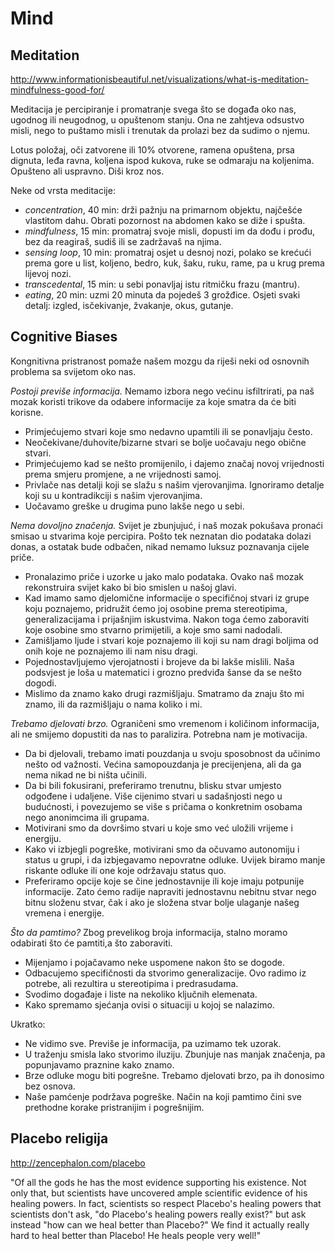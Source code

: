 # Mind

## Meditation

http://www.informationisbeautiful.net/visualizations/what-is-meditation-mindfulness-good-for/

Meditacija je percipiranje i promatranje svega što se događa oko nas, ugodnog ili neugodnog, u opuštenom stanju. Ona ne zahtjeva odsustvo misli, nego to puštamo misli i trenutak da prolazi bez da sudimo o njemu.

Lotus položaj, oči zatvorene ili 10% otvorene, ramena opuštena, prsa dignuta, leđa ravna, koljena ispod kukova, ruke se odmaraju na koljenima. Opušteno ali uspravno. Diši kroz nos.

Neke od vrsta meditacije:
* *concentration*, 40 min: drži pažnju na primarnom objektu, najčešće vlastitom dahu. Obrati pozornost na abdomen kako se diže i spušta.
* *mindfulness*, 15 min: promatraj svoje misli, dopusti im da dođu i prođu, bez da reagiraš, sudiš ili se zadržavaš na njima.
* *sensing loop*, 10 min: promatraj osjet u desnoj nozi, polako se krećući prema gore u list, koljeno, bedro, kuk, šaku, ruku, rame, pa u krug prema lijevoj nozi.
* *transcedental*, 15 min: u sebi ponavljaj istu ritmičku frazu (mantru).
* *eating*, 20 min: uzmi 20 minuta da pojedeš 3 grožđice. Osjeti svaki detalj: izgled, isčekivanje, žvakanje, okus, gutanje.

## Cognitive Biases

Kongnitivna pristranost pomaže našem mozgu da riješi neki od osnovnih problema sa svijetom oko nas.

*Postoji previše informacija.* Nemamo izbora nego većinu isfiltrirati, pa naš mozak koristi trikove da odabere informacije za koje smatra da će biti korisne.
* Primjećujemo stvari koje smo nedavno upamtili ili se ponavljaju često.
* Neočekivane/duhovite/bizarne stvari se bolje uočavaju nego obične stvari.
* Primjećujemo kad se nešto promijenilo, i dajemo značaj novoj vrijednosti prema smjeru promjene, a ne vrijednosti samoj.
* Privlače nas detalji koji se slažu s našim vjerovanjima. Ignoriramo detalje koji su u kontradikciji s našim vjerovanjima.
* Uočavamo greške u drugima puno lakše nego u sebi.

*Nema dovoljno značenja.* Svijet je zbunjujuć, i naš mozak pokušava pronaći smisao u stvarima koje percipira. Pošto tek neznatan dio podataka dolazi donas, a ostatak bude odbačen, nikad nemamo luksuz poznavanja cijele priče.
* Pronalazimo priče i uzorke u jako malo podataka. Ovako naš mozak rekonstruira svijet kako bi bio smislen u našoj glavi.
* Kad imamo samo djelomične informacije o specifičnoj stvari iz grupe koju poznajemo, pridružit ćemo joj osobine prema stereotipima, generalizacijama i prijašnjim iskustvima. Nakon toga ćemo zaboraviti koje osobine smo stvarno primijetili, a koje smo sami nadodali.
* Zamišljamo ljude i stvari koje poznajemo ili koji su nam dragi boljima od onih koje ne poznajemo ili nam nisu dragi.
* Pojednostavljujemo vjerojatnosti i brojeve da bi lakše mislili. Naša podsvjest je loša u matematici i grozno predviđa šanse da se nešto dogodi.
* Mislimo da znamo kako drugi razmišljaju. Smatramo da znaju što mi znamo, ili da razmišljaju o nama koliko i mi.

*Trebamo djelovati brzo.* Ograničeni smo vremenom i količinom informacija, ali ne smijemo dopustiti da nas to paralizira. Potrebna nam je motivacija.
* Da bi djelovali, trebamo imati pouzdanja u svoju sposobnost da učinimo nešto od važnosti. Većina samopouzdanja je precijenjena, ali da ga nema nikad ne bi ništa učinili.
* Da bi bili fokusirani, preferiramo trenutnu, blisku stvar umjesto odgođene i udaljene. Više cijenimo stvari u sadašnjosti nego u budućnosti, i povezujemo se više s pričama o konkretnim osobama nego anonimcima ili grupama.
* Motivirani smo da dovršimo stvari u koje smo već uložili vrijeme i energiju.
* Kako vi izbjegli pogreške, motivirani smo da očuvamo autonomiju i status u grupi, i da izbjegavamo nepovratne odluke. Uvijek biramo manje riskante odluke ili one koje održavaju status quo.
* Preferiramo opcije koje se čine jednostavnije ili koje imaju potpunije informacije. Zato ćemo radije napraviti jednostavnu nebitnu stvar nego bitnu složenu stvar, čak i ako je složena stvar bolje ulaganje našeg vremena i energije.

*Što da pamtimo?* Zbog prevelikog broja informacija, stalno moramo odabirati što će pamtiti,a što zaboraviti.
* Mijenjamo i pojačavamo neke uspomene nakon što se dogode.
* Odbacujemo specifičnosti da stvorimo generalizacije. Ovo radimo iz potrebe, ali rezultira u stereotipima i predrasudama.
* Svodimo događaje i liste na nekoliko ključnih elemenata.
* Kako spremamo sjećanja ovisi o situaciji u kojoj se nalazimo.

Ukratko:
* Ne vidimo sve. Previše je informacija, pa uzimamo tek uzorak.
* U traženju smisla lako stvorimo iluziju. Zbunjuje nas manjak značenja, pa popunjavamo praznine kako znamo.
* Brze odluke mogu biti pogrešne. Trebamo djelovati brzo, pa ih donosimo bez osnova.
* Naše pamćenje podržava pogreške. Način na koji pamtimo čini sve prethodne korake pristranijim i pogrešnijim.

## Placebo religija

http://zencephalon.com/placebo

"Of all the gods he has the most evidence supporting his existence. Not only that, but scientists have uncovered ample scientific evidence of his healing powers. In fact, scientists so respect Placebo's healing powers that scientists don't ask, "do Placebo's healing powers really exist?" but ask instead "how can we heal better than Placebo?" We find it actually really hard to heal better than Placebo! He heals people very well!"
